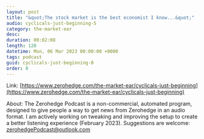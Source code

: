 ```yaml
---
layout: post
title: "&quot;The stock market is the best economist I know...&quot;"
audio: cyclicals-just-beginning-5
category: the-market-ear
desc: 
duration: 00:02:08
length: 128
datetime: Mon, 06 Mar 2023 00:00:00 +0000
tags: podcast
guid: cyclicals-just-beginning-0
order: 0
---
```



Link: [https://www.zerohedge.com/the-market-ear/cyclicals-just-beginning](https://www.zerohedge.com/the-market-ear/cyclicals-just-beginning)

About: The Zerohedge Podcast is a non-commercial, automated program, designed to give people a way to get news from Zerohedge in an audio format.  I am actively working on tweaking and improving the setup to create a better listening experience (February 2023).  Suggestions are welcome: [zerohedgePodcast@outlook.com](mailto:zerohedgePodcast@outlook.com)